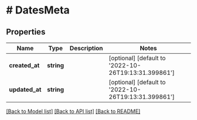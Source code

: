 # # DatesMeta

## Properties

Name | Type | Description | Notes
------------ | ------------- | ------------- | -------------
**created_at** | **string** |  | [optional] [default to '2022-10-26T19:13:31.399861']
**updated_at** | **string** |  | [optional] [default to '2022-10-26T19:13:31.399861']

[[Back to Model list]](../../README.md#models) [[Back to API list]](../../README.md#endpoints) [[Back to README]](../../README.md)

